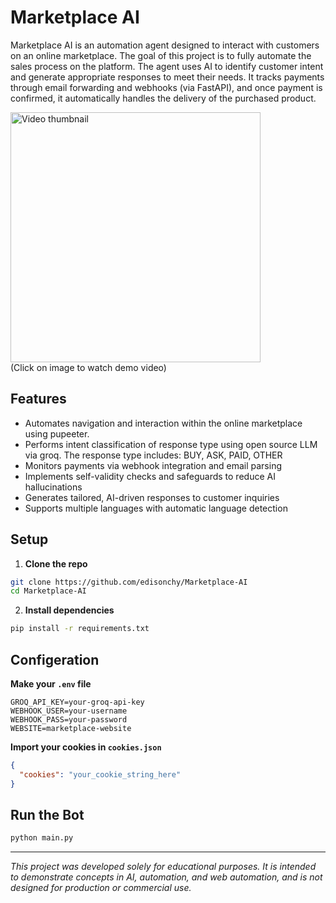 # Marketplace AI

Marketplace AI is an automation agent designed to interact with customers on an online marketplace. The goal of this project is to fully automate the sales process on the platform. The agent uses AI to identify customer intent and generate appropriate responses to meet their needs. It tracks payments through email forwarding and webhooks (via FastAPI), and once payment is confirmed, it automatically handles the delivery of the purchased product.

<a href="https://youtu.be/ATgwAl5gphQ">
  <img src="https://github.com/user-attachments/assets/f0c6789a-83ea-4525-b9b2-bfd7ba27a931" alt="Video thumbnail" width="400">
</a>
<br>
(Click on image to watch demo video)

## Features

- Automates navigation and interaction within the online marketplace using pupeeter.
- Performs intent classification of response type using open source LLM via groq. The response type includes: BUY, ASK, PAID, OTHER
- Monitors payments via webhook integration and email parsing
- Implements self-validity checks and safeguards to reduce AI hallucinations
- Generates tailored, AI-driven responses to customer inquiries
- Supports multiple languages with automatic language detection

## Setup

1. **Clone the repo**

```bash
git clone https://github.com/edisonchy/Marketplace-AI
cd Marketplace-AI
```

2. **Install dependencies**

```bash
pip install -r requirements.txt
```

## Configeration
**Make your `.env` file**

```env
GROQ_API_KEY=your-groq-api-key
WEBHOOK_USER=your-username
WEBHOOK_PASS=your-password
WEBSITE=marketplace-website
```

**Import your cookies in `cookies.json`**

```cookies.json
{
  "cookies": "your_cookie_string_here"
}
```

## Run the Bot

```bash
python main.py
```

---

*This project was developed solely for educational purposes. It is intended to demonstrate concepts in AI, automation, and web automation, and is not designed for production or commercial use.*

